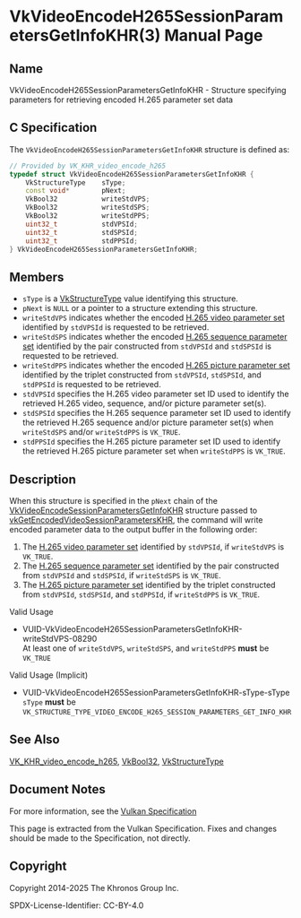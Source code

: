 # VkVideoEncodeH265SessionParametersGetInfoKHR(3) Manual Page

## Name

VkVideoEncodeH265SessionParametersGetInfoKHR - Structure specifying parameters for retrieving encoded H.265 parameter set data



## [](#_c_specification)C Specification

The `VkVideoEncodeH265SessionParametersGetInfoKHR` structure is defined as:

```c++
// Provided by VK_KHR_video_encode_h265
typedef struct VkVideoEncodeH265SessionParametersGetInfoKHR {
    VkStructureType    sType;
    const void*        pNext;
    VkBool32           writeStdVPS;
    VkBool32           writeStdSPS;
    VkBool32           writeStdPPS;
    uint32_t           stdVPSId;
    uint32_t           stdSPSId;
    uint32_t           stdPPSId;
} VkVideoEncodeH265SessionParametersGetInfoKHR;
```

## [](#_members)Members

- `sType` is a [VkStructureType](https://registry.khronos.org/vulkan/specs/latest/man/html/VkStructureType.html) value identifying this structure.
- `pNext` is `NULL` or a pointer to a structure extending this structure.
- `writeStdVPS` indicates whether the encoded [H.265 video parameter set](https://registry.khronos.org/vulkan/specs/latest/html/vkspec.html#encode-h265-vps) identified by `stdVPSId` is requested to be retrieved.
- `writeStdSPS` indicates whether the encoded [H.265 sequence parameter set](https://registry.khronos.org/vulkan/specs/latest/html/vkspec.html#encode-h265-sps) identified by the pair constructed from `stdVPSId` and `stdSPSId` is requested to be retrieved.
- `writeStdPPS` indicates whether the encoded [H.265 picture parameter set](https://registry.khronos.org/vulkan/specs/latest/html/vkspec.html#encode-h265-pps) identified by the triplet constructed from `stdVPSId`, `stdSPSId`, and `stdPPSId` is requested to be retrieved.
- `stdVPSId` specifies the H.265 video parameter set ID used to identify the retrieved H.265 video, sequence, and/or picture parameter set(s).
- `stdSPSId` specifies the H.265 sequence parameter set ID used to identify the retrieved H.265 sequence and/or picture parameter set(s) when `writeStdSPS` and/or `writeStdPPS` is `VK_TRUE`.
- `stdPPSId` specifies the H.265 picture parameter set ID used to identify the retrieved H.265 picture parameter set when `writeStdPPS` is `VK_TRUE`.

## [](#_description)Description

When this structure is specified in the `pNext` chain of the [VkVideoEncodeSessionParametersGetInfoKHR](https://registry.khronos.org/vulkan/specs/latest/man/html/VkVideoEncodeSessionParametersGetInfoKHR.html) structure passed to [vkGetEncodedVideoSessionParametersKHR](https://registry.khronos.org/vulkan/specs/latest/man/html/vkGetEncodedVideoSessionParametersKHR.html), the command will write encoded parameter data to the output buffer in the following order:

1. The [H.265 video parameter set](https://registry.khronos.org/vulkan/specs/latest/html/vkspec.html#encode-h265-vps) identified by `stdVPSId`, if `writeStdVPS` is `VK_TRUE`.
2. The [H.265 sequence parameter set](https://registry.khronos.org/vulkan/specs/latest/html/vkspec.html#encode-h265-sps) identified by the pair constructed from `stdVPSId` and `stdSPSId`, if `writeStdSPS` is `VK_TRUE`.
3. The [H.265 picture parameter set](https://registry.khronos.org/vulkan/specs/latest/html/vkspec.html#encode-h265-pps) identified by the triplet constructed from `stdVPSId`, `stdSPSId`, and `stdPPSId`, if `writeStdPPS` is `VK_TRUE`.

Valid Usage

- [](#VUID-VkVideoEncodeH265SessionParametersGetInfoKHR-writeStdVPS-08290)VUID-VkVideoEncodeH265SessionParametersGetInfoKHR-writeStdVPS-08290  
  At least one of `writeStdVPS`, `writeStdSPS`, and `writeStdPPS` **must** be `VK_TRUE`

Valid Usage (Implicit)

- [](#VUID-VkVideoEncodeH265SessionParametersGetInfoKHR-sType-sType)VUID-VkVideoEncodeH265SessionParametersGetInfoKHR-sType-sType  
  `sType` **must** be `VK_STRUCTURE_TYPE_VIDEO_ENCODE_H265_SESSION_PARAMETERS_GET_INFO_KHR`

## [](#_see_also)See Also

[VK\_KHR\_video\_encode\_h265](https://registry.khronos.org/vulkan/specs/latest/man/html/VK_KHR_video_encode_h265.html), [VkBool32](https://registry.khronos.org/vulkan/specs/latest/man/html/VkBool32.html), [VkStructureType](https://registry.khronos.org/vulkan/specs/latest/man/html/VkStructureType.html)

## [](#_document_notes)Document Notes

For more information, see the [Vulkan Specification](https://registry.khronos.org/vulkan/specs/latest/html/vkspec.html#VkVideoEncodeH265SessionParametersGetInfoKHR)

This page is extracted from the Vulkan Specification. Fixes and changes should be made to the Specification, not directly.

## [](#_copyright)Copyright

Copyright 2014-2025 The Khronos Group Inc.

SPDX-License-Identifier: CC-BY-4.0
